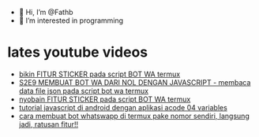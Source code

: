 - 👋 Hi, I’m @Fathb
- 👀 I’m interested in programming

# lates youtube videos
<!-- YOUTUBE:START -->
- [bikin FITUR STICKER pada script BOT WA termux](https://www.youtube.com/watch?v=DUyl_g4m8l0)
- [S2E9 MEMBUAT BOT WA DARI NOL DENGAN JAVASCRIPT - membaca data file json pada script bot wa termux](https://www.youtube.com/watch?v=QoM7TpFOrKk)
- [nyobain FITUR STICKER pada script BOT WA termux](https://www.youtube.com/watch?v=XA8SlBKBbuU)
- [tutorial javascript di android dengan aplikasi acode 04 variables](https://www.youtube.com/watch?v=vZ1FsIfwon8)
- [cara membuat bot whatswapp di termux pake nomor sendiri, langsung jadi, ratusan fitur!!](https://www.youtube.com/watch?v=EovYAqpLbcA)
<!-- YOUTUBE:END -->

<!---
Fathb/Fathb is a ✨ special ✨ repository because its `README.md` (this file) appears on your GitHub profile.
You can click the Preview link to take a look at your changes.
--->
